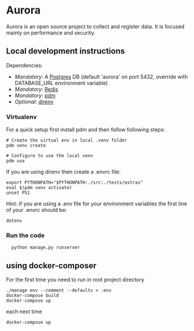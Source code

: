 # Aurora

Aurora is an open source project to collect and register data.
It is focused mainly on performance and security.

## Local development instructions

Dependencies:
- *Mandatory*: A [Postgres](https://www.postgresql.org/) DB (default 'aurora' on port 5432,
  override with DATABASE_URL environment variable)
- *Mandatory*: [Redis](https://redis.io/)
- *Mandatory*: [pdm](https://pdm-project.org/en/latest/)
- *Optional*: [direnv](https://direnv.net/)

### Virtualenv

For a quick setup first install pdm and then follow
following steps:

```shell
# Create the virtual env in local .venv folder
pdm venv create

# Configure to use the local venv  
pdm use
```

If you are using direnv then create a .envrc file:

```shell
export PYTHONPATH="$PYTHONPATH:./src:./tests/extras"
eval $(pdm venv activate)
unset PS1
```

Hint: if you are using a .env file for your environment variables the first line of your .envrc should be:
```shell
dotenv
```


### Run the code 

```shell
  python manage.py runserver
````

## using docker-composer

For the first time you need to run in root project directory

```shell
./manage env --comment --defaults > .env
docker-compose build
docker-compose up
```

each next time

```shell
docker-compose up
```
